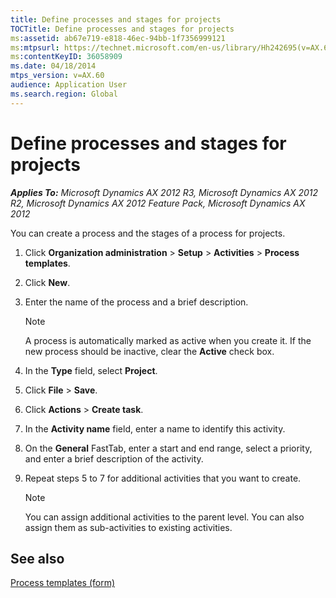 ```yaml
---
title: Define processes and stages for projects
TOCTitle: Define processes and stages for projects
ms:assetid: ab67e719-e818-46ec-94bb-1f7356999121
ms:mtpsurl: https://technet.microsoft.com/en-us/library/Hh242695(v=AX.60)
ms:contentKeyID: 36058909
ms.date: 04/18/2014
mtps_version: v=AX.60
audience: Application User
ms.search.region: Global
---
```


# Define processes and stages for projects 


_**Applies To:** Microsoft Dynamics AX 2012 R3, Microsoft Dynamics AX 2012 R2, Microsoft Dynamics AX 2012 Feature Pack, Microsoft Dynamics AX 2012_

You can create a process and the stages of a process for projects.

1.  Click **Organization administration** \> **Setup** \> **Activities** \> **Process templates**.

2.  Click **New**.

3.  Enter the name of the process and a brief description.
    

    > [!NOTE]
    > <P>A process is automatically marked as active when you create it. If the new process should be inactive, clear the <STRONG>Active</STRONG> check box.</P>



4.  In the **Type** field, select **Project**.

5.  Click **File** \> **Save**.

6.  Click **Actions** \> **Create task**.

7.  In the **Activity name** field, enter a name to identify this activity.

8.  On the **General** FastTab, enter a start and end range, select a priority, and enter a brief description of the activity.

9.  Repeat steps 5 to 7 for additional activities that you want to create.
    

    > [!NOTE]
    > <P>You can assign additional activities to the parent level. You can also assign them as sub-activities to existing activities.</P>



## See also

[Process templates (form)](https://technet.microsoft.com/en-us/library/hh242468\(v=ax.60\))

  



